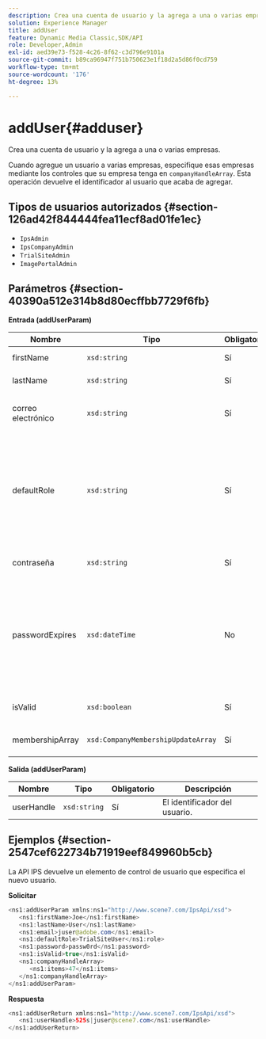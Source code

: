 ```yaml
---
description: Crea una cuenta de usuario y la agrega a una o varias empresas.
solution: Experience Manager
title: addUser
feature: Dynamic Media Classic,SDK/API
role: Developer,Admin
exl-id: aed39e73-f528-4c26-8f62-c3d796e9101a
source-git-commit: b89ca96947f751b750623e1f18d2a5d86f0cd759
workflow-type: tm+mt
source-wordcount: '176'
ht-degree: 13%

---
```


# addUser{#adduser}

Crea una cuenta de usuario y la agrega a una o varias empresas.

Cuando agregue un usuario a varias empresas, especifique esas empresas mediante los controles que su empresa tenga en `companyHandleArray`. Esta operación devuelve el identificador al usuario que acaba de agregar.

## Tipos de usuarios autorizados {#section-126ad42f844444fea11ecf8ad01fe1ec}

* `IpsAdmin`
* `IpsCompanyAdmin`
* `TrialSiteAdmin`
* `ImagePortalAdmin`

## Parámetros {#section-40390a512e314b8d80ecffbb7729f6fb}

**Entrada (addUserParam)**

| Nombre | Tipo | Obligatorio | Descripción |
|---|---|---|---|
| firstName | `xsd:string` | Sí | El nombre del usuario. |
| lastName | `xsd:string` | Sí | El apellido del usuario. |
| correo electrónico | `xsd:string` | Sí | La dirección de correo electrónico del usuario. |
| defaultRole | `xsd:string` | Sí | Establece la función de un usuario en cada empresa a la que pertenece. No obstante, tenga en cuenta que `IpsAdmin` reemplaza otras configuraciones por empresa. |
| contraseña | `xsd:string` | Sí | Establece la contraseña del usuario |
| passwordExpires | `xsd:dateTime` | No | Establece el periodo de caducidad de la contraseña. Proporcione la zona horaria al pasar la solicitud. Las zonas horarias se ajustan a la hora central. |
| isValid | `xsd:boolean` | Sí | Determina si el usuario es válido. |
| membershipArray | `xsd:CompanyMembershipUpdateArray` | Sí | Matriz de controladores de empresa. |

**Salida (addUserParam)**

| Nombre | Tipo | Obligatorio | Descripción |
|---|---|---|---|
| userHandle | `xsd:string` | Sí | El identificador del usuario. |

## Ejemplos {#section-2547cef622734b71919eef849960b5cb}

La API IPS devuelve un elemento de control de usuario que especifica el nuevo usuario.

**Solicitar**

```java {.line-numbers}
<ns1:addUserParam xmlns:ns1="http://www.scene7.com/IpsApi/xsd">
   <ns1:firstName>Joe</ns1:firstName>
   <ns1:lastName>User</ns1:lastName>
   <ns1:email>juser@adobe.com</ns1:email>
   <ns1:defaultRole>TrialSiteUser</ns1:role>
   <ns1:password>passw0rd</ns1:password>
   <ns1:isValid>true</ns1:isValid>
   <ns1:companyHandleArray>
      <ns1:items>47</ns1:items>
   </ns1:companyHandleArray>
</ns1:addUserParam>
```

**Respuesta**

```java {.line-numbers}
<ns1:addUserReturn xmlns:ns1="http://www.scene7.com/IpsApi/xsd">
   <ns1:userHandle>525s|juser@scene7.com</ns1:userHandle>
</ns1:addUserReturn>
```
